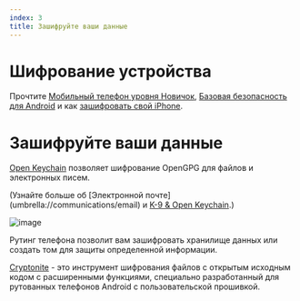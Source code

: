 ```yaml
---
index: 3
title: Зашифруйте ваши данные
---
```

# Шифрование устройства

Прочтите [Мобильный телефон уровня Новичок](umbrella://communications/mobile-phones/beginner), [Базовая безопасность для Android](umbrella://tools/other/s_android.md) и как [зашифровать свой iPhone](umbrella://tools/encryption/s_encrypt-your-iphone.md).

# Зашифруйте ваши данные

[Open Keychain](https://play.google.com/store/apps/details?id=org.sufficientlysecure.keychain)  позволяет шифрование OpenGPG для файлов и электронных писем. 

(Узнайте больше об [Электронной почте]  (umbrella://communications/email) и [K-9 & Open Keychain](umbrella://tools/encryption/s_k9-apg.md).)

![image](mobileexp2.png)

Рутинг телефона позволит вам зашифровать хранилище данных или создать том для защиты определенной информации.

[Cryptonite](https://code.google.com/p/cryptonite/) - это инструмент шифрования файлов с открытым исходным кодом с расширенными функциями, специально разработанный для рутованных телефонов Android с пользовательской прошивкой.